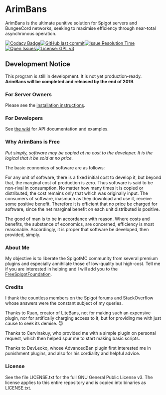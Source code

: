 # ArimBans
ArimBans is the ultimate punitive solution for Spigot servers and BungeeCord networks, seeking to maximise efficiency through near-total asynchronous operation.

[![Codacy Badge](https://api.codacy.com/project/badge/Grade/927a51eabfd64aa3ad77b861b33107bb)](https://www.codacy.com/manual/A248/ArimBans?utm_source=github.com&amp;utm_medium=referral&amp;utm_content=A248/ArimBans&amp;utm_campaign=Badge_Grade)[![GitHub last commit](https://img.shields.io/github/last-commit/A248/ArimBans.svg)](https://github.com/A248/ArimBans/commits/master)[![Issue Resolution Time](http://isitmaintained.com/badge/resolution/A248/ArimBans.svg)](http://isitmaintained.com/project/A248/ArimBans "Average time to resolve an issue")[![Open Issues](http://isitmaintained.com/badge/open/A248/ArimBans.svg)](http://isitmaintained.com/project/A248/ArimBans)[![License: GPL v3](https://img.shields.io/badge/License-GPLv3-blue.svg)](https://www.gnu.org/licenses/gpl-3.0)

## Development Notice ##

This program is still in development. It is not yet production-ready. **ArimBans will be completed and released by the end of 2019**.

### For Server Owners ###

Please see the [installation instructions](https://github.com/A248/ArimBans/wiki).

### For Developers ###

See [the wiki](https://github.com/A248/ArimBans/wiki) for API documentation and examples.

### Why ArimBans is Free ###

*Put simply, software may be copied at no cost to the developer. It is the logical that it be sold at no price.*

The basic economics of software are as follows:

For any unit of software, there is a fixed initial cost to develop it, but beyond that, the marginal cost of production is zero. Thus software is said to be non-rival in consumption. No matter how many times it is copied or distributed, the cost remains only that which was originally input. The consumers of software, inasmuch as they download and use it, receive some positive benefit. Therefore it is efficient that no price be charged for software, since the net marginal benefit on each unit distributed is positive.

The good of man is to be in accordance with reason. Where costs and benefits, the substance of economics, are concerned, efficiency is most reasonable. Accordingly, it is proper that software be developed, then provided, simply.

### About Me ###

My objective is to liberate the SpigotMC community from several premium plugins and especially annihilate those of low-quality but high-cost. Tell me if you are interested in helping and I will add you to the [FreeSpigotFoundation](https://github.com/FreeSpigotFoundation).

### Credits ###

I thank the countless members on the Spigot forums and StackOverflow whose answers were the constant subject of my queries.

Thanks to Ruan, creator of LiteBans, not for making such an expensive plugin, nor for artifically charging access to it, but for providing me with just cause to seek its demise. :smiling_imp:

Thanks to Cervinakuy, who provided me with a simple plugin on personal request, which then helped spur me to start making basic scripts.

Thanks to DevLeoko, whose AdvancedBan plugin first interested me in punishment plugins, and also for his cordiality and helpful advice.

### License ###

See the file LICENSE.txt for the full GNU General Public License v3. The license applies to this entire repository and is copied into binaries as LICENSE.txt.
